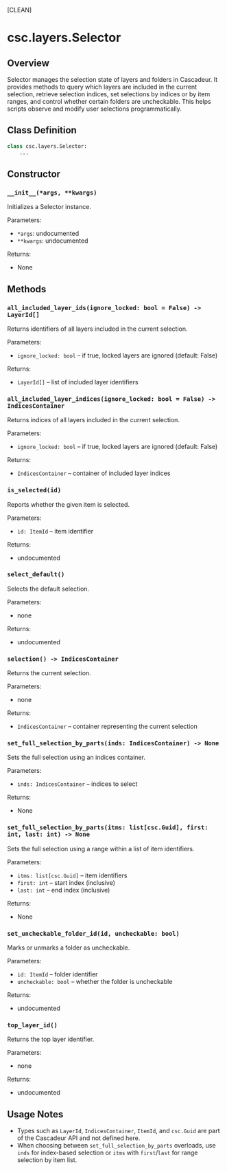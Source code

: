 [CLEAN]

# csc.layers.Selector

## Overview

Selector manages the selection state of layers and folders in Cascadeur. It provides methods to query which layers are included in the current selection, retrieve selection indices, set selections by indices or by item ranges, and control whether certain folders are uncheckable. This helps scripts observe and modify user selections programmatically.

## Class Definition

```python
class csc.layers.Selector:
    ...
```

## Constructor

### `__init__(*args, **kwargs)`

Initializes a Selector instance.

Parameters:
- `*args`: undocumented
- `**kwargs`: undocumented

Returns:
- None

## Methods

### `all_included_layer_ids(ignore_locked: bool = False) -> LayerId[]`

Returns identifiers of all layers included in the current selection.

Parameters:
- `ignore_locked: bool` – if true, locked layers are ignored (default: False)

Returns:
- `LayerId[]` – list of included layer identifiers

### `all_included_layer_indices(ignore_locked: bool = False) -> IndicesContainer`

Returns indices of all layers included in the current selection.

Parameters:
- `ignore_locked: bool` – if true, locked layers are ignored (default: False)

Returns:
- `IndicesContainer` – container of included layer indices

### `is_selected(id)`

Reports whether the given item is selected.

Parameters:
- `id: ItemId` – item identifier

Returns:
- undocumented

### `select_default()`

Selects the default selection.

Parameters:
- none

Returns:
- undocumented

### `selection() -> IndicesContainer`

Returns the current selection.

Parameters:
- none

Returns:
- `IndicesContainer` – container representing the current selection

### `set_full_selection_by_parts(inds: IndicesContainer) -> None`

Sets the full selection using an indices container.

Parameters:
- `inds: IndicesContainer` – indices to select

Returns:
- None

### `set_full_selection_by_parts(itms: list[csc.Guid], first: int, last: int) -> None`

Sets the full selection using a range within a list of item identifiers.

Parameters:
- `itms: list[csc.Guid]` – item identifiers
- `first: int` – start index (inclusive)
- `last: int` – end index (inclusive)

Returns:
- None

### `set_uncheckable_folder_id(id, uncheckable: bool)`

Marks or unmarks a folder as uncheckable.

Parameters:
- `id: ItemId` – folder identifier
- `uncheckable: bool` – whether the folder is uncheckable

Returns:
- undocumented

### `top_layer_id()`

Returns the top layer identifier.

Parameters:
- none

Returns:
- undocumented

## Usage Notes

- Types such as `LayerId`, `IndicesContainer`, `ItemId`, and `csc.Guid` are part of the Cascadeur API and not defined here.
- When choosing between `set_full_selection_by_parts` overloads, use `inds` for index-based selection or `itms` with `first`/`last` for range selection by item list.

